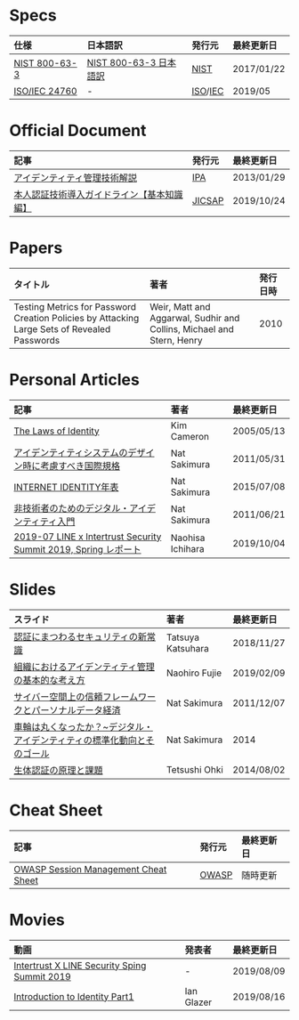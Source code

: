 # Specs
|仕様|日本語訳|発行元|最終更新日|
|:---|:---|:---|:---|
|[NIST 800-63-3](https://pages.nist.gov/800-63-3/)|[NIST 800-63-3 日本語訳](https://openid-foundation-japan.github.io/800-63-3-final/index.ja.html)|[NIST](https://www.nist.gov/)|2017/01/22|
|[ISO/IEC 24760](https://standards.iso.org/ittf/PubliclyAvailableStandards/index.html)|-|[ISO](https://www.iso.org/)/[IEC](https://www.iec.ch/)|2019/05|

# Official Document
|記事|発行元|最終更新日|
|:---|:---|:---|
|[アイデンティティ管理技術解説](https://www.ipa.go.jp/security/idm/)|[IPA](https://www.ipa.go.jp)|2013/01/29|
|[本人認証技術導入ガイドライン【基本知識編】](https://www.jicsap.com/public/guidelines.htm)|[JICSAP](http://jicsap.com/)|2019/10/24|

# Papers
|タイトル|著者|発行日時|
|:---|:---|:---|
|Testing Metrics for Password Creation Policies by Attacking Large Sets of Revealed Passwords|Weir, Matt and Aggarwal, Sudhir and Collins, Michael and Stern, Henry|2010|

# Personal Articles
|記事|著者|最終更新日|
|:---|:---|:---|
|[The Laws of Identity](https://www.identityblog.com/stories/2005/05/13/TheLawsOfIdentity.pdf)|Kim Cameron|2005/05/13|
|[アイデンティティシステムのデザイン時に考慮すべき国際規格](https://www.sakimura.org/2011/05/1111/)|Nat Sakimura|2011/05/31|
|[INTERNET IDENTITY年表](http://www.sakimura.org/misc/internet_identity_history/)|Nat Sakimura|2015/07/08|
|[非技術者のためのデジタル・アイデンティティ入門](https://www.sakimura.org/2011/06/1124/)|Nat Sakimura|2011/06/21|
|[2019-07 LINE x Intertrust Security Summit 2019, Spring レポート](https://engineering.linecorp.com/ja/blog/line-x-intertrust-security-summit-2019-spring-report/)|Naohisa Ichihara|2019/10/04|

# Slides
|スライド|著者|最終更新日|
|:---|:---|:---|
|[認証にまつわるセキュリティの新常識](https://speakerdeck.com/kthrtty/ren-zheng-nimatuwarusekiyuriteifalsexin-chang-shi)|Tatsuya Katsuhara|2018/11/27|
|[組織におけるアイデンティティ管理の基本的な考え方](https://www.slideshare.net/naohiro.fujie/ss-131091269)|Naohiro Fujie|2019/02/09|
|[サイバー空間上の信頼フレームワークとパーソナルデータ経済](https://www.slideshare.net/nat_sakimura/ss-10499356)|Nat Sakimura|2011/12/07|
|[車輪は丸くなったか？~デジタル・アイデンティティの標準化動向とそのゴール](https://www.slideshare.net/nat_sakimura/ss-61772181)|Nat Sakimura|2014|
|[生体認証の原理と課題](http://www.mims.meiji.ac.jp/education/project/suuriB/2014.files/amsB20140802Ohki.pdf)|Tetsushi Ohki|2014/08/02|

# Cheat Sheet
|記事|発行元|最終更新日|
|:---|:---|:---|
|[OWASP Session Management Cheat Sheet](https://www.owasp.org/index.php/Session_Management_Cheat_Sheet)|[OWASP](https://www.owasp.org)|随時更新|


# Movies
|動画|発表者|最終更新日|
|:---|:---|:---|
|[Intertrust X LINE Security Sping Summit 2019](https://www.youtube.com/playlist?list=PL6Bi8wZB72dZ7gvwaZrh8Odnckv58-svw)|-|2019/08/09|
|[Introduction to Identity Part1](https://www.youtube.com/watch?v=T5w1EXqMqR0)|Ian Glazer|2019/08/16|


